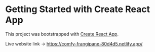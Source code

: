 # Getting Started with Create React App

This project was bootstrapped with [Create React App](https://github.com/facebook/create-react-app).

Live website link -> https://comfy-frangipane-80d4d5.netlify.app/
